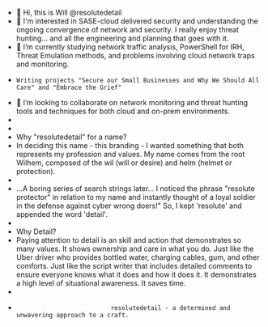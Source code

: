 - 👋 Hi, this is Will @resolutedetail
- 👀 I'm interested in SASE-cloud delivered security and understanding the ongoing convergence of network and security.  I really enjoy threat hunting... and all the engineering and planning that goes with it. 
- 🌱 I’m currently studying network traffic analysis, PowerShell for IRH, Threat Emulation methods, and problems involving cloud network traps and monitoring.
-     Writing projects "Secure our Small Businesses and Why We Should All Care" and "Embrace the Grief"
- 💞️ I’m looking to collaborate on network monitoring and threat hunting tools and techniques for both cloud and on-prem environments.
-
-
-  Why "resolutedetail" for a name?
-  In deciding this name - this branding - I wanted something that both represents my profession and values.  My name comes from the root Wilhem, composed of the wil (will or desire) and helm (helmet or protection).  
-  
-  ...A boring series of search strings later... I noticed the phrase "resolute protector" in relation to my name and instantly thought of a loyal soldier in the defense against cyber wrong doers!"  So, I kept 'resolute' and appended the word 'detail'.  
-  
-  Why Detail?  
-  Paying attention to detail is an skill and action that demonstrates so many values.  It shows ownership and care in what you do.  Just like the Uber driver who provides bottled water, charging cables, gum, and other comforts.  Just like the script writer that includes detailed comments to ensure everyone knows what it does and how it does it.  It demonstrates a high level of situational awareness.  It saves time.  
-  
-                               resolutedetail - a determined and unwavering approach to a craft.     
<!---
resolutedetail/resolutedetail is a ✨ special ✨ repository because its `README.md` (this file) appears on your GitHub profile.
You can click the Preview link to take a look at your changes.
--->
